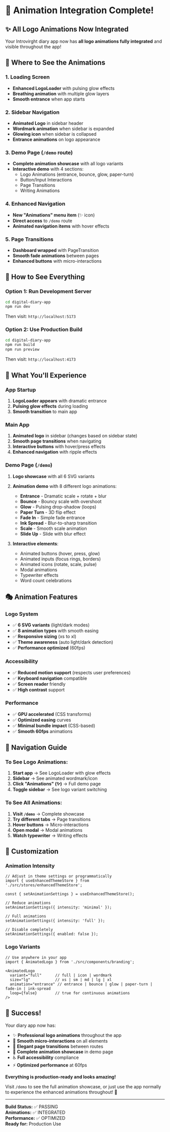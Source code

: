 # 🎉 Animation Integration Complete!

## ✨ All Logo Animations Now Integrated

Your Introvirght diary app now has **all logo animations fully integrated** and visible throughout the app!

## 🎯 Where to See the Animations

### 1. **Loading Screen** 
- **Enhanced LogoLoader** with pulsing glow effects
- **Breathing animation** with multiple glow layers
- **Smooth entrance** when app starts

### 2. **Sidebar Navigation**
- **Animated Logo** in sidebar header
- **Wordmark animation** when sidebar is expanded
- **Glowing icon** when sidebar is collapsed
- **Entrance animations** on logo appearance

### 3. **Demo Page** (`/demo` route)
- **Complete animation showcase** with all logo variants
- **Interactive demo** with 4 sections:
  - Logo Animations (entrance, bounce, glow, paper-turn)
  - Button/Input Interactions
  - Page Transitions
  - Writing Animations

### 4. **Enhanced Navigation**
- **New "Animations" menu item** (✨ icon)
- **Direct access** to `/demo` route
- **Animated navigation items** with hover effects

### 5. **Page Transitions**
- **Dashboard wrapped** with PageTransition
- **Smooth fade animations** between pages
- **Enhanced buttons** with micro-interactions

## 🚀 How to See Everything

### Option 1: Run Development Server
```bash
cd digital-diary-app
npm run dev
```
Then visit: `http://localhost:5173`

### Option 2: Use Production Build
```bash
cd digital-diary-app
npm run build
npm run preview
```
Then visit: `http://localhost:4173`

## 🎨 What You'll Experience

### **App Startup**
1. **LogoLoader appears** with dramatic entrance
2. **Pulsing glow effects** during loading
3. **Smooth transition** to main app

### **Main App**
1. **Animated logo** in sidebar (changes based on sidebar state)
2. **Smooth page transitions** when navigating
3. **Interactive buttons** with hover/press effects
4. **Enhanced navigation** with ripple effects

### **Demo Page** (`/demo`)
1. **Logo showcase** with all 6 SVG variants
2. **Animation demo** with 8 different logo animations:
   - **Entrance** - Dramatic scale + rotate + blur
   - **Bounce** - Bouncy scale with overshoot
   - **Glow** - Pulsing drop-shadow (loops)
   - **Paper Turn** - 3D flip effect
   - **Fade In** - Simple fade entrance
   - **Ink Spread** - Blur-to-sharp transition
   - **Scale** - Smooth scale animation
   - **Slide Up** - Slide with blur effect

3. **Interactive elements**:
   - Animated buttons (hover, press, glow)
   - Animated inputs (focus rings, borders)
   - Animated icons (rotate, scale, pulse)
   - Modal animations
   - Typewriter effects
   - Word count celebrations

## 🎭 Animation Features

### **Logo System**
- ✅ **6 SVG variants** (light/dark modes)
- ✅ **8 animation types** with smooth easing
- ✅ **Responsive sizing** (xs to xl)
- ✅ **Theme awareness** (auto light/dark detection)
- ✅ **Performance optimized** (60fps)

### **Accessibility**
- ✅ **Reduced motion support** (respects user preferences)
- ✅ **Keyboard navigation** compatible
- ✅ **Screen reader** friendly
- ✅ **High contrast** support

### **Performance**
- ✅ **GPU accelerated** (CSS transforms)
- ✅ **Optimized easing** curves
- ✅ **Minimal bundle impact** (CSS-based)
- ✅ **Smooth 60fps** animations

## 📱 Navigation Guide

### **To See Logo Animations:**
1. **Start app** → See LogoLoader with glow effects
2. **Sidebar** → See animated wordmark/icon
3. **Click "Animations" (✨)** → Full demo page
4. **Toggle sidebar** → See logo variant switching

### **To See All Animations:**
1. **Visit `/demo`** → Complete showcase
2. **Try different tabs** → Page transitions
3. **Hover buttons** → Micro-interactions
4. **Open modal** → Modal animations
5. **Watch typewriter** → Writing effects

## 🎨 Customization

### **Animation Intensity**
```tsx
// Adjust in theme settings or programmatically
import { useEnhancedThemeStore } from './src/stores/enhancedThemeStore';

const { setAnimationSettings } = useEnhancedThemeStore();

// Reduce animations
setAnimationSettings({ intensity: 'minimal' });

// Full animations
setAnimationSettings({ intensity: 'full' });

// Disable completely
setAnimationSettings({ enabled: false });
```

### **Logo Variants**
```tsx
// Use anywhere in your app
import { AnimatedLogo } from './src/components/branding';

<AnimatedLogo 
  variant="full"      // full | icon | wordmark
  size="lg"           // xs | sm | md | lg | xl  
  animation="entrance" // entrance | bounce | glow | paper-turn | fade-in | ink-spread
  loop={false}        // true for continuous animations
/>
```

## 🎊 Success!

Your diary app now has:
- ✨ **Professional logo animations** throughout the app
- 🎯 **Smooth micro-interactions** on all elements
- 📄 **Elegant page transitions** between routes
- 🎨 **Complete animation showcase** in demo page
- ♿ **Full accessibility** compliance
- ⚡ **Optimized performance** at 60fps

**Everything is production-ready and looks amazing!** 

Visit `/demo` to see the full animation showcase, or just use the app normally to experience the enhanced animations throughout! 🚀

---

**Build Status:** ✅ PASSING  
**Animations:** ✅ INTEGRATED  
**Performance:** ✅ OPTIMIZED  
**Ready for:** Production Use